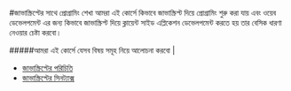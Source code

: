 #জাভাস্ক্রিপ্টের সাথে প্রোগ্রামিং শেখা
আমরা এই কোর্সে কিভাবে জাভাস্ক্রিপ্ট দিয়ে প্রোগ্রামিং শুরু করা যায় এবং ওয়েব ডেভেলপমেন্ট এর জন্য কিভাবে জাভাস্ক্রিপ্ট দিয়ে ক্লায়েন্ট সাইড এপ্লিকেশন ডেভেলপমেন্ট করতে হয় তার বেসিক ধারণা নেওয়ার চেষ্টা করবো।

#####আমরা এই কোর্সে যেসব বিষয় সমূহ নিয়ে আলোচনা করবো |

* [জাভাস্ক্রিপ্টের পরিচিতি](introduction/intro.md)
* [জাভাস্ক্রিপ্টের সিনট্যাক্স](learn/syntax.md)

